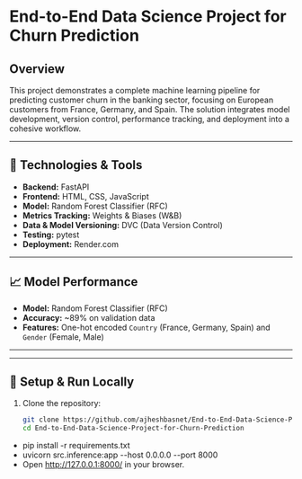 # End-to-End Data Science Project for Churn Prediction

## Overview

This project demonstrates a complete machine learning pipeline for predicting customer churn in the banking sector, focusing on European customers from France, Germany, and Spain. The solution integrates model development, version control, performance tracking, and deployment into a cohesive workflow.

---

## 🔧 Technologies & Tools

- **Backend:** FastAPI
- **Frontend:** HTML, CSS, JavaScript
- **Model:** Random Forest Classifier (RFC)
- **Metrics Tracking:** Weights & Biases (W&B)
- **Data & Model Versioning:** DVC (Data Version Control)
- **Testing:** pytest
- **Deployment:** Render.com

---

## 📈 Model Performance

- **Model:** Random Forest Classifier (RFC)
- **Accuracy:** ~89% on validation data
- **Features:** One-hot encoded `Country` (France, Germany, Spain) and `Gender` (Female, Male)

---


---

## 🚀 Setup & Run Locally

1. Clone the repository:

   ```bash
   git clone https://github.com/ajheshbasnet/End-to-End-Data-Science-Project-for-Churn-Prediction.git
   cd End-to-End-Data-Science-Project-for-Churn-Prediction

- pip install -r requirements.txt
- uvicorn src.inference:app --host 0.0.0.0 --port 8000
- Open http://127.0.0.1:8000/ in your browser.

